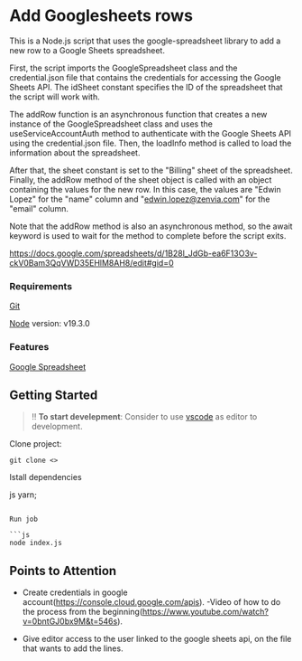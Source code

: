 # Add Googlesheets rows


This is a Node.js script that uses the google-spreadsheet library to add a new row to a Google Sheets spreadsheet.

First, the script imports the GoogleSpreadsheet class and the credential.json file that contains the credentials for accessing the Google Sheets API. The idSheet constant specifies the ID of the spreadsheet that the script will work with.

The addRow function is an asynchronous function that creates a new instance of the GoogleSpreadsheet class and uses the useServiceAccountAuth method to authenticate with the Google Sheets API using the credential.json file. Then, the loadInfo method is called to load the information about the spreadsheet.

After that, the sheet constant is set to the "Billing" sheet of the spreadsheet. Finally, the addRow method of the sheet object is called with an object containing the values for the new row. In this case, the values are "Edwin Lopez" for the "name" column and "edwin.lopez@zenvia.com" for the "email" column.

Note that the addRow method is also an asynchronous method, so the await keyword is used to wait for the method to complete before the script exits.

https://docs.google.com/spreadsheets/d/1B28l_JdGb-ea6F13O3v-ckV0Bam3QqVWD35EHlM8AH8/edit#gid=0


### Requirements

[Git](https://git-scm.com/)

[Node](https://node.org/en/) version: v19.3.0


### Features

[Google Spreadsheet](https://developers.google.com/sheets/api/) 

## Getting Started

> !! **To start develepment**: Consider to use [vscode](https://code.visualstudio.com/download) as editor to development.

Clone project:

```git
git clone <>
```

Istall dependencies

js
yarn;
```

Run job

```js
node index.js
```

## Points to Attention

- Create credentials in google account(https://console.cloud.google.com/apis).
    -Video of how to do the process from the beginning(https://www.youtube.com/watch?v=0bntGJ0bx9M&t=546s).
    
- Give editor access to the user linked to the google sheets api, on the file that wants to add the lines.
